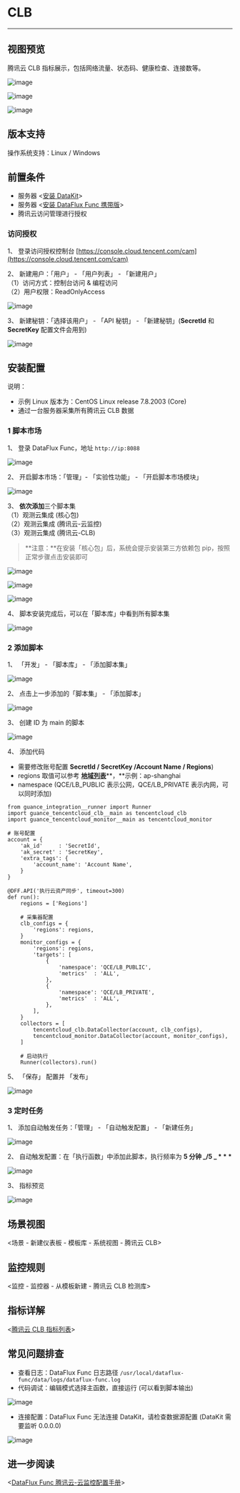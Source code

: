 # CLB

---

## 视图预览

腾讯云 CLB 指标展示，包括网络流量、状态码、健康检查、连接数等。

![image](../../imgs/input-tencent-clb-1.png)

![image](../../imgs/input-tencent-clb-2.png)

![image](../../imgs/input-tencent-clb-3.png)

## 版本支持

操作系统支持：Linux / Windows

## 前置条件

- 服务器 <[安装 DataKit](../../../datakit/datakit-install.md)>
- 服务器 <[安装 DataFlux Func 携带版](../../../dataflux-func/maintenance-guide-installation.md)>
- 腾讯云访问管理进行授权

### 访问授权

1、 登录访问授权控制台 [https://console.cloud.tencent.com/cam](https://console.cloud.tencent.com/cam)

2、 新建用户：「用户」 - 「用户列表」 - 「新建用户」<br />
（1）访问方式：控制台访问 & 编程访问<br />
（2）用户权限：ReadOnlyAccess

![image](../../imgs/input-tencent-clb-4.png)

3、 新建秘钥：「选择该用户」 - 「API 秘钥」 - 「新建秘钥」(**SecretId** 和 **SecretKey** 配置文件会用到)

![image](../../imgs/input-tencent-clb-5.png)

## 安装配置

说明：

- 示例 Linux 版本为：CentOS Linux release 7.8.2003 (Core)
- 通过一台服务器采集所有腾讯云 CLB 数据

### 1 脚本市场

1、 登录 DataFlux Func，地址 `http://ip:8088`

![image](../../imgs/input-tencent-clb-6.png)

2、 开启脚本市场：「管理」- 「实验性功能」 - 「开启脚本市场模块」

![image](../../imgs/input-tencent-clb-7.png)

3、 **依次添加**三个脚本集<br />
（1）观测云集成 (核心包)<br />
（2）观测云集成 (腾讯云-云监控)<br />
（3）观测云集成 (腾讯云-CLB)<br />

> **注意：**在安装「核心包」后，系统会提示安装第三方依赖包 pip，按照正常步骤点击安装即可

![image](../../imgs/input-tencent-clb-8.png)

![image](../../imgs/input-tencent-clb-9.png)

![image](../../imgs/input-tencent-clb-10.png)

4、 脚本安装完成后，可以在「脚本库」中看到所有脚本集

![image](../../imgs/input-tencent-clb-11.png)

### 2 添加脚本

1、 「开发」 - 「脚本库」 - 「添加脚本集」

![image](../../imgs/input-tencent-clb-12.png)

2、 点击上一步添加的「脚本集」 - 「添加脚本」

![image](../../imgs/input-tencent-clb-13.png)

3、 创建 ID 为 main 的脚本

![image](../../imgs/input-tencent-clb-14.png)

4、 添加代码

- 需要修改账号配置 **SecretId / SecretKey /Account Name / Regions**)
- regions 取值可以参考 [**地域列表**](https://cloud.tencent.com/document/api/248/30346)**，**示例：ap-shanghai
- namespace (QCE/LB_PUBLIC 表示公网，QCE/LB_PRIVATE 表示内网，可以同时添加)

```
from guance_integration__runner import Runner
import guance_tencentcloud_clb__main as tencentcloud_clb
import guance_tencentcloud_monitor__main as tencentcloud_monitor

# 账号配置
account = {
    'ak_id'     : 'SecretId',
    'ak_secret' : 'SecretKey',
    'extra_tags': {
        'account_name': 'Account Name',
    }
}

@DFF.API('执行云资产同步', timeout=300)
def run():
    regions = ['Regions']

    # 采集器配置
    clb_configs = {
        'regions': regions,
    }
    monitor_configs = {
        'regions': regions,
        'targets': [
            {
                'namespace': 'QCE/LB_PUBLIC',
                'metrics'  : 'ALL',
            },
            {
                'namespace': 'QCE/LB_PRIVATE',
                'metrics'  : 'ALL',
            },
        ],
    }
    collectors = [
        tencentcloud_clb.DataCollector(account, clb_configs),
        tencentcloud_monitor.DataCollector(account, monitor_configs),
    ]

    # 启动执行
    Runner(collectors).run()
```

5、 「保存」 配置并 「发布」

![image](../../imgs/input-tencent-clb-15.png)

### 3 定时任务

1、 添加自动触发任务：「管理」 - 「自动触发配置」 - 「新建任务」

![image](../../imgs/input-tencent-clb-16.png)

2、 自动触发配置：在「执行函数」中添加此脚本，执行频率为 **5 分钟 _/5 _ \* \* \***

![image](../../imgs/input-tencent-clb-17.png)

3、 指标预览

![image](../../imgs/input-tencent-clb-18.png)

## 场景视图

<场景 - 新建仪表板 - 模板库 - 系统视图 - 腾讯云 CLB>

## 监控规则

<监控 - 监控器 - 从模板新建 - 腾讯云 CLB 检测库>

## 指标详解

<[腾讯云 CLB 指标列表](https://cloud.tencent.com/document/product/248/51898)>

## 常见问题排查

- 查看日志：DataFlux Func 日志路径 `/usr/local/dataflux-func/data/logs/dataflux-func.log`
- 代码调试：编辑模式选择主函数，直接运行 (可以看到脚本输出)

![image](../../imgs/input-tencent-clb-19.png)

- 连接配置：DataFlux Func 无法连接 DataKit，请检查数据源配置 (DataKit 需要监听 0.0.0.0)

![image](../../imgs/input-tencent-clb-20.png)

## 进一步阅读

<[DataFlux Func 腾讯云-云监控配置手册](../../../dataflux-func/script-market-guance-tencentcloud-monitor.md)>
